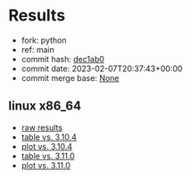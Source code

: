 # Results

- fork: python
- ref: main
- commit hash: [dec1ab0](https://github.com/python/cpython/commit/dec1ab0)
- commit date: 2023-02-07T20:37:43+00:00
- commit merge base: [None](https://github.com/python/cpython/commit/None)

## linux x86_64

- [raw results](bm-20230207-linux-x86_64-python-main-3.12.0a4%2B-dec1ab0.json)
- [table vs. 3.10.4](bm-20230207-linux-x86_64-python-main-3.12.0a4%2B-dec1ab0-vs-3.10.4.md)
- [plot vs. 3.10.4](bm-20230207-linux-x86_64-python-main-3.12.0a4%2B-dec1ab0-vs-3.10.4.png)
- [table vs. 3.11.0](bm-20230207-linux-x86_64-python-main-3.12.0a4%2B-dec1ab0-vs-3.11.0.md)
- [plot vs. 3.11.0](bm-20230207-linux-x86_64-python-main-3.12.0a4%2B-dec1ab0-vs-3.11.0.png)

